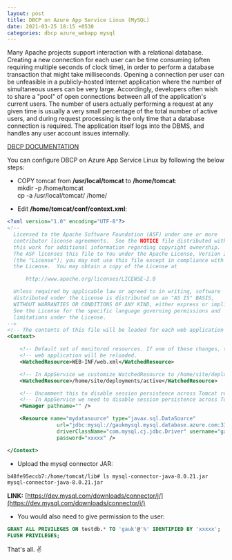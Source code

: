 ```yaml
---
layout: post
title: DBCP on Azure App Service Linux (MySQL)
date: 2021-03-25 18:15 +0530
categories: dbcp azure_webapp mysql
---
```


Many Apache projects support interaction with a relational database. Creating a new connection for each user can be time consuming (often requiring multiple seconds of clock time), in order to perform a database transaction that might take milliseconds. Opening a connection per user can be unfeasible in a publicly-hosted Internet application where the number of simultaneous users can be very large. Accordingly, developers often wish to share a "pool" of open connections between all of the application's current users. The number of users actually performing a request at any given time is usually a very small percentage of the total number of active users, and during request processing is the only time that a database connection is required. The application itself logs into the DBMS, and handles any user account issues internally.

[DBCP DOCUMENTATION](https://commons.apache.org/proper/commons-dbcp/)

You can configure DBCP on Azure App Service Linux by following the below steps:  

- COPY tomcat from __/usr/local/tomcat__ to __/home/tomcat__:  
mkdir -p /home/tomcat  
cp -a /usr/local/tomcat/ /home/  

- Edit __/home/tomcat/conf/context.xml__:

```xml
<?xml version="1.0" encoding="UTF-8"?>
<!--
  Licensed to the Apache Software Foundation (ASF) under one or more
  contributor license agreements.  See the NOTICE file distributed with
  this work for additional information regarding copyright ownership.
  The ASF licenses this file to You under the Apache License, Version 2.0
  (the "License"); you may not use this file except in compliance with
  the License.  You may obtain a copy of the License at

      http://www.apache.org/licenses/LICENSE-2.0

  Unless required by applicable law or agreed to in writing, software
  distributed under the License is distributed on an "AS IS" BASIS,
  WITHOUT WARRANTIES OR CONDITIONS OF ANY KIND, either express or implied.
  See the License for the specific language governing permissions and
  limitations under the License.
-->
<!-- The contents of this file will be loaded for each web application -->
<Context>

    <!-- Default set of monitored resources. If one of these changes, the    -->
    <!-- web application will be reloaded.                                   -->
    <WatchedResource>WEB-INF/web.xml</WatchedResource>

    <!-- In AppService we customize WatchedResource to /home/site/deployments/active -->
    <WatchedResource>/home/site/deployments/active</WatchedResource>

    <!-- Uncomment this to disable session persistence across Tomcat restarts -->
    <!-- In AppService we need to disable session persistence across Tomcat restarts-->
    <Manager pathname="" />

    <Resource name="mydatasource" type="javax.sql.DataSource"
                url="jdbc:mysql://gaukmysql.mysql.database.azure.com:3306/testdb?serverTimezone=UTC"
                driverClassName="com.mysql.cj.jdbc.Driver" username="gauk@gaukmysql"
                password="xxxxx" />

</Context>
```

- Upload the mysql connector JAR:

```bash
b48fe95eccb7:/home/tomcat/lib# ls mysql-connector-java-8.0.21.jar
mysql-connector-java-8.0.21.jar
```

__LINK:__ [https://dev.mysql.com/downloads/connector/j/](https://dev.mysql.com/downloads/connector/j/)

- You would also need to give permission to the user:

```sql
GRANT ALL PRIVILEGES ON testdb.* TO 'gauk'@'%' IDENTIFIED BY 'xxxxx';  
FLUSH PRIVILEGES;
```

That's all. :v:
